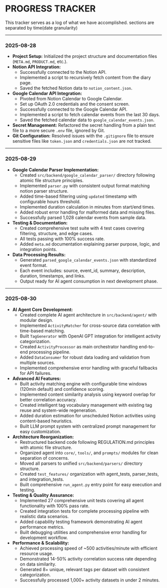 # PROGRESS TRACKER
This tracker serves as a log of what we have accomplished. sections are separated by time(date granularity)

---
### 2025-08-28
- **Project Setup:** Initialized the project structure and documentation files (`META.md`, `PRODUCT.md`, etc.).
- **Notion API Integration:**
    - Successfully connected to the Notion API.
    - Implemented a script to recursively fetch content from the diary page.
    - Saved the fetched Notion data to `notion_content.json`.
- **Google Calendar API Integration:**
    - Pivoted from Notion Calendar to Google Calendar.
    - Set up OAuth 2.0 credentials and the consent screen.
    - Successfully connected to the Google Calendar API.
    - Implemented a script to fetch calendar events from the last 30 days.
    - Saved the fetched calendar data to `google_calendar_events.json`.
- **Secret Management:** Refactored the secret handling from a plain text file to a more secure `.env` file, ignored by Git.
- **Git Configuration:** Resolved issues with the `.gitignore` file to ensure sensitive files like `token.json` and `credentials.json` are not tracked.

---
### 2025-08-29
- **Google Calendar Parser Implementation:**
    - Created `src/backend/google_calendar_parser/` directory following atomic file structure principles.
    - Implemented `parser.py` with consistent output format matching notion parser structure.
    - Added time-based filtering using `updated` timestamp with configurable hours threshold.
    - Implemented duration calculation in minutes from start/end times.
    - Added robust error handling for malformed data and missing files.
    - Successfully parsed 1,028 calendar events from sample data.
- **Testing & Documentation:**
    - Created comprehensive test suite with 4 test cases covering filtering, structure, and edge cases.
    - All tests passing with 100% success rate.
    - Added `meta.md` documentation explaining parser purpose, logic, and integration points.
- **Data Processing Results:**
    - Generated `parsed_google_calendar_events.json` with standardized event format.
    - Each event includes: source, event_id, summary, description, duration, timestamps, and links.
    - Output ready for AI agent consumption in next development phase.

---
### 2025-08-30
- **AI Agent Core Development:**
    - Created complete AI agent architecture in `src/backend/agent/` with modular design.
    - Implemented `ActivityMatcher` for cross-source data correlation with time-based matching.
    - Built `TagGenerator` with OpenAI GPT integration for intelligent activity categorization.
    - Created `ActivityProcessor` as main orchestrator handling end-to-end processing pipeline.
    - Added `DataConsumer` for robust data loading and validation from multiple sources.
    - Implemented comprehensive error handling with graceful fallbacks for API failures.
- **Advanced AI Features:**
    - Built activity matching engine with configurable time windows (120min default) and confidence scoring.
    - Implemented content similarity analysis using keyword overlap for better correlation accuracy.
    - Created intelligent tag vocabulary management with existing tag reuse and system-wide regeneration.
    - Added duration estimation for unscheduled Notion activities using content-based heuristics.
    - Built LLM prompt system with centralized prompt management for easy customization.
- **Architecture Reorganization:**
    - Restructured backend code following REGULATION.md principles with atomic file structure.
    - Organized agent into `core/`, `tools/`, and `prompts/` modules for clean separation of concerns.
    - Moved all parsers to unified `src/backend/parsers/` directory structure.
    - Created `test_features/` organization with agent_tests, parser_tests, and integration_tests.
    - Built comprehensive `run_agent.py` entry point for easy execution and testing.
- **Testing & Quality Assurance:**
    - Implemented 27 comprehensive unit tests covering all agent functionality with 100% pass rate.
    - Created integration tests for complete processing pipeline with realistic data scenarios.
    - Added capability testing framework demonstrating AI agent performance metrics.
    - Built debugging utilities and comprehensive error handling for development workflow.
- **Performance & Scalability:**
    - Achieved processing speed of ~500 activities/minute with efficient resource usage.
    - Demonstrated 14-50% activity correlation success rate depending on data similarity.
    - Generated 8+ unique, relevant tags per dataset with consistent categorization.
    - Successfully processed 1,000+ activity datasets in under 2 minutes.
